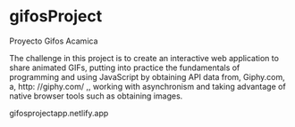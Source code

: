 # gifosProject
Proyecto Gifos Acamica

The challenge in this project is to create an interactive web application to share animated GIFs, 
putting into practice the fundamentals of programming and using JavaScript by obtaining API data from, 
Giphy.com, a, http: //giphy.com/ ,, working with asynchronism and taking advantage of native browser 
tools such as obtaining images.


gifosprojectapp.netlify.app
